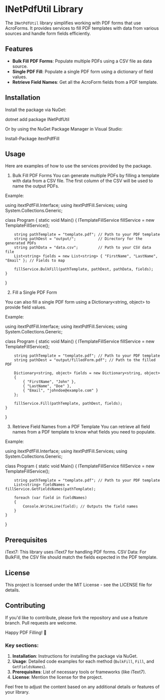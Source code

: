 # INetPdfUtil Library

The `INetPdfUtil` library simplifies working with PDF forms that use AcroForms. It provides services to fill PDF templates with data from various sources and handle form fields efficiently.

## Features

- **Bulk Fill PDF Forms**: Populate multiple PDFs using a CSV file as data source.
- **Single PDF Fill**: Populate a single PDF form using a dictionary of field values.
- **Retrieve Field Names**: Get all the AcroForm fields from a PDF template.

## Installation

Install the package via NuGet:

dotnet add package INetPdfUtil

Or by using the NuGet Package Manager in Visual Studio:

Install-Package itextPdfFill

## Usage
Here are examples of how to use the services provided by the package.

1. Bulk Fill PDF Forms
You can generate multiple PDFs by filling a template with data from a CSV file. The first column of the CSV will be used to name the output PDFs.

Example:

using itextPdfFill.Interface;
using itextPdfFill.Services;
using System.Collections.Generic;

class Program
{
    static void Main()
    {
        ITemplateFillService fillService = new TemplateFillService();
        
        string pathTemplate = "template.pdf"; // Path to your PDF template
        string pathDest = "output/";          // Directory for the generated PDFs
        string pathData = "data.csv";         // Path to your CSV data file
        List<string> fields = new List<string> { "FirstName", "LastName", "Email" }; // Fields to map

        fillService.BulkFill(pathTemplate, pathDest, pathData, fields);
    }
}

2. Fill a Single PDF Form

You can also fill a single PDF form using a Dictionary<string, object> to provide field values.

Example:

using itextPdfFill.Interface;
using itextPdfFill.Services;
using System.Collections.Generic;

class Program
{
    static void Main()
    {
        ITemplateFillService fillService = new TemplateFillService();

        string pathTemplate = "template.pdf"; // Path to your PDF template
        string pathDest = "output/filledForm.pdf"; // Path to the filled PDF

        Dictionary<string, object> fields = new Dictionary<string, object>
        {
            { "FirstName", "John" },
            { "LastName", "Doe" },
            { "Email", "johndoe@example.com" }
        };

        fillService.Fill(pathTemplate, pathDest, fields);
    }
}

3. Retrieve Field Names from a PDF Template
You can retrieve all field names from a PDF template to know what fields you need to populate.

Example:

using itextPdfFill.Interface;
using itextPdfFill.Services;
using System.Collections.Generic;

class Program
{
    static void Main()
    {
        ITemplateFillService fillService = new TemplateFillService();
        
        string pathTemplate = "template.pdf"; // Path to your PDF template
        List<string> fieldNames = fillService.GetFieldsNames(pathTemplate);

        foreach (var field in fieldNames)
        {
            Console.WriteLine(field); // Outputs the field names
        }
    }
}

## Prerequisites

iText7: This library uses iText7 for handling PDF forms.
CSV Data: For BulkFill, the CSV file should match the fields expected in the PDF template.

## License

This project is licensed under the MIT License - see the LICENSE file for details.

## Contributing
If you'd like to contribute, please fork the repository and use a feature branch. Pull requests are welcome.

Happy PDF Filling! 🎉

### Key sections:
1. **Installation**: Instructions for installing the package via NuGet.
2. **Usage**: Detailed code examples for each method (`BulkFill`, `Fill`, and `GetFieldsNames`).
3. **Prerequisites**: List of necessary tools or frameworks (like iText7).
4. **License**: Mention the license for the project.

Feel free to adjust the content based on any additional details or features of your library.

